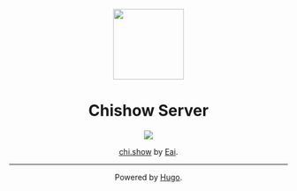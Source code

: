 <p align="center"><img src="http://i.imgur.com/qbrjWXd.png" width="128px" height="128px"></p>
<h1 align="center">Chishow Server</h1>
<p align="center"><a href="https://www.netlify.com"><img src="https://www.netlify.com/img/global/badges/netlify-light.svg"/></a></p> 
<p align="center"><a href="http://chi.show">chi.show</a> by <a href="https://github.com/eai04191">Eai</a>.</p>
<hr>

<p align="center">Powered by <a href="https://github.com/spf13/hugo">Hugo</a>.</p>

